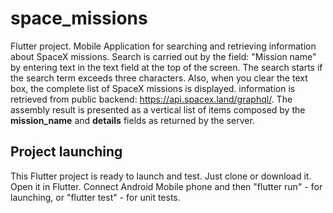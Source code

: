 <h1><b>space_missions</b></h1>

Flutter project.  Mobile Application for searching and retrieving information about SpaceX missions. Search is carried out by the field: "Mission name" by entering text in the text field at the top of the screen. The search starts if the search term exceeds three characters. Also, when you clear the text box, the complete list of SpaceX missions is displayed. information is retrieved from public backend: https://api.spacex.land/graphql/. The assembly result is presented as a vertical list of items composed by
the <b>mission_name</b> and <b>details</b> fields as returned by the server.

<h2><b>Project launching</b></h2>

This Flutter project is ready to launch and test. Just clone or download it. Open it in Flutter.  Connect Android Mobile phone and then "flutter run" - for launching, or  "flutter test" - for unit tests.

